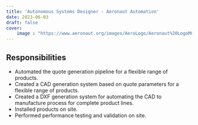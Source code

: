 ```yaml
---
title: 'Autonomous Systems Designer - Aeronaut Automation'
date: 2023-06-03
draft: false
cover:
    image : "https://www.aeronaut.org/images/AeroLogo/Aeronaut%20LogoMC.png"
---
```


## Responsibilities

- Automated the quote generation pipeline for a flexible range of products.
- Created a CAD generation system based on quote parameters for a flexible range of products.
- Created a DXF generation system for automating the CAD to manufacture process for complete product lines.
- Installed products on site.
- Performed performance testing and validation on site.
